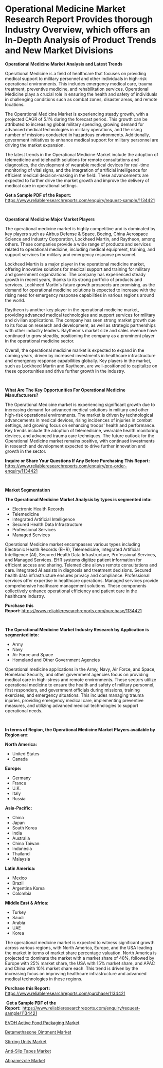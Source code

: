 <p><h1>Operational Medicine Market Research Report Provides thorough Industry Overview, which offers an In-Depth Analysis of Product Trends and New Market Divisions</h1></p><p><strong>Operational Medicine Market Analysis and Latest Trends</strong></p>
<p><p>Operational Medicine is a field of healthcare that focuses on providing medical support to military personnel and other individuals in high-risk operational environments. This includes emergency medical care, trauma treatment, preventive medicine, and rehabilitation services. Operational Medicine plays a crucial role in ensuring the health and safety of individuals in challenging conditions such as combat zones, disaster areas, and remote locations.</p><p>The Operational Medicine Market is experiencing steady growth, with a projected CAGR of 5.1% during the forecast period. This growth can be attributed to increasing global military spending, growing demand for advanced medical technologies in military operations, and the rising number of missions conducted in hazardous environments. Additionally, government initiatives to enhance medical support for military personnel are driving the market expansion.</p><p>The latest trends in the Operational Medicine Market include the adoption of telemedicine and telehealth solutions for remote consultations and diagnostics, the development of wearable medical devices for real-time monitoring of vital signs, and the integration of artificial intelligence for efficient medical decision-making in the field. These advancements are expected to further drive the market growth and improve the delivery of medical care in operational settings.</p></p>
<p><strong>Get a Sample PDF of the Report:&nbsp;</strong> <a href="https://www.reliableresearchreports.com/enquiry/request-sample/1134421">https://www.reliableresearchreports.com/enquiry/request-sample/1134421</a></p>
<p>&nbsp;</p>
<p><strong>Operational Medicine Major Market Players</strong></p>
<p><p>The operational medicine market is highly competitive and is dominated by key players such as Airbus Defense & Space, Boeing, China Aerospace Science and Industry Corporation, Lockheed Martin, and Raytheon, among others. These companies provide a wide range of products and services related to operational medicine, including medical equipment, training, and support services for military and emergency response personnel.</p><p>Lockheed Martin is a major player in the operational medicine market, offering innovative solutions for medical support and training for military and government organizations. The company has experienced steady growth in recent years, thanks to its strong portfolio of products and services. Lockheed Martin's future growth prospects are promising, as the demand for operational medicine solutions is expected to increase with the rising need for emergency response capabilities in various regions around the world.</p><p>Raytheon is another key player in the operational medicine market, providing advanced medical technologies and support services for military and civilian applications. The company has seen strong market growth due to its focus on research and development, as well as strategic partnerships with other industry leaders. Raytheon's market size and sales revenue have continued to grow steadily, positioning the company as a prominent player in the operational medicine sector.</p><p>Overall, the operational medicine market is expected to expand in the coming years, driven by increased investments in healthcare infrastructure and emergency response capabilities globally. Key players in the market, such as Lockheed Martin and Raytheon, are well-positioned to capitalize on these opportunities and drive further growth in the industry.</p></p>
<p>&nbsp;</p>
<p><strong>What Are The Key Opportunities For Operational Medicine Manufacturers?</strong></p>
<p><p>The Operational Medicine market is experiencing significant growth due to increasing demand for advanced medical solutions in military and other high-risk operational environments. The market is driven by technological advancements in medical devices, rising incidences of injuries in combat settings, and growing focus on enhancing troops' health and performance. Key trends include the adoption of telemedicine, wearable health monitoring devices, and advanced trauma care techniques. The future outlook for the Operational Medicine market remains positive, with continued investments in research and development expected to drive further innovation and growth in the sector.</p></p>
<p><strong>Inquire or Share Your Questions If Any Before Purchasing This Report:</strong> <a href="https://www.reliableresearchreports.com/enquiry/pre-order-enquiry/1134421">https://www.reliableresearchreports.com/enquiry/pre-order-enquiry/1134421</a></p>
<p>&nbsp;</p>
<p><strong>Market Segmentation</strong></p>
<p><strong>The Operational Medicine Market Analysis by types is segmented into:</strong></p>
<p><ul><li>Electronic Health Records</li><li>Telemedicine</li><li>Integrated Artificial Intelligence</li><li>Secured Health Data Infrastructure</li><li>Professional Services</li><li>Managed Services</li></ul></p>
<p><p>Operational Medicine market encompasses various types including Electronic Health Records (EHR), Telemedicine, Integrated Artificial Intelligence (AI), Secured Health Data Infrastructure, Professional Services, and Managed Services. EHR systems digitize patient information for efficient access and sharing. Telemedicine allows remote consultations and care. Integrated AI assists in diagnosis and treatment decisions. Secured health data infrastructure ensures privacy and compliance. Professional services offer expertise in healthcare operations. Managed services provide comprehensive healthcare management solutions. These components collectively enhance operational efficiency and patient care in the healthcare industry.</p></p>
<p><strong>Purchase this Report:&nbsp;</strong><a href="https://www.reliableresearchreports.com/purchase/1134421">https://www.reliableresearchreports.com/purchase/1134421</a></p>
<p>&nbsp;</p>
<p><strong>The Operational Medicine Market Industry Research by Application is segmented into:</strong></p>
<p><ul><li>Army</li><li>Navy</li><li>Air Force and Space</li><li>Homeland and Other Government Agencies</li></ul></p>
<p><p>Operational medicine applications in the Army, Navy, Air Force, and Space, Homeland Security, and other government agencies focus on providing medical care in high-stress and remote environments. These sectors utilize operational medicine to ensure the health and safety of military personnel, first responders, and government officials during missions, training exercises, and emergency situations. This includes managing trauma injuries, providing emergency medical care, implementing preventive measures, and utilizing advanced medical technologies to support operational needs.</p></p>
<p>&nbsp;</p>
<p><strong>In terms of Region, the Operational Medicine Market Players available by Region are:</strong></p>
<p>
    <p> <strong> North America: </strong>
        <ul>
            <li>United States</li>
            <li>Canada</li>
        </ul>
        </p> 
    <p> <strong> Europe: </strong>
        <ul>
            <li>Germany</li>
            <li>France</li>
            <li>U.K.</li>
            <li>Italy</li>
            <li>Russia</li>
        </ul>
        </p> 
    <p> <strong> Asia-Pacific: </strong>
        <ul>
            <li>China</li>
            <li>Japan</li>
            <li>South Korea</li>
            <li>India</li>
            <li>Australia</li>
            <li>China Taiwan</li>
            <li>Indonesia</li>
            <li>Thailand</li>
            <li>Malaysia</li>
        </ul>
        </p> 
    <p> <strong> Latin America: </strong>
        <ul>
            <li>Mexico</li>
            <li>Brazil</li>
            <li>Argentina Korea</li>
            <li>Colombia</li>
        </ul>
        </p> 
    <p> <strong> Middle East & Africa: </strong>
        <ul>
            <li>Turkey</li>
            <li>Saudi</li>
            <li>Arabia</li>
            <li>UAE</li>
            <li>Korea</li>
        </ul>
    </p>
    </p>
<p><p>The operational medicine market is expected to witness significant growth across various regions, with North America, Europe, and the USA leading the market in terms of market share percentage valuation. North America is projected to dominate the market with a market share of 40%, followed by Europe with 25% market share, the USA with 15% market share, and APAC and China with 10% market share each. This trend is driven by the increasing focus on improving healthcare infrastructure and advanced medical technologies in these regions.</p></p>
<p><strong>Purchase this Report: </strong><a href="https://www.reliableresearchreports.com/purchase/1134421">https://www.reliableresearchreports.com/purchase/1134421</a></p>
<p>&nbsp;<strong>Get a Sample PDF of the Report:&nbsp;&nbsp;</strong><a href="https://www.reliableresearchreports.com/enquiry/request-sample/1134421">https://www.reliableresearchreports.com/enquiry/request-sample/1134421</a></p>
<p><strong></strong></p>
<p><p><a href="https://issuu.com/reportprime-2/docs/evoh-active-food-packaging-market-size-2030.pptx">EVOH Active Food Packaging Market</a></p><p><a href="https://medium.com/@joseramirez66655/betamethasone-ointment-market-insight-market-trends-growth-forecasted-from-2024-to-2031-a2a44e122927">Betamethasone Ointment Market</a></p><p><a href="https://github.com/ChiragRp1/Market-Research-Report-List-3/blob/main/stirring-units-market.md">Stirring Units Market</a></p><p><a href="https://github.com/Hazelklievgspy6vdcsmu106w/Market-Research-Report-List-1/blob/main/anti-slip-tapes-market.md">Anti-Slip Tapes Market</a></p><p><a href="https://medium.com/@joseramirez66655/atipamezole-market-size-and-market-trends-complete-industry-overview-2024-to-2031-bc18f3ca4c1b">Atipamezole Market</a></p></p>